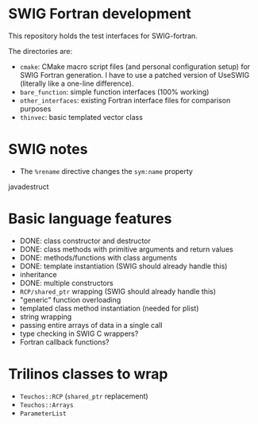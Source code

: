 SWIG Fortran development
========================

This repository holds the test interfaces for SWIG-fortran.

The directories are:
 - `cmake`: CMake macro script files (and personal configuration setup) for SWIG
   Fortran generation. I have to use a patched version of UseSWIG (literally
   like a one-line difference).
 - `bare_function`: simple function interfaces (100% working)
 - `other_interfaces`: existing Fortran interface files for comparison purposes
 - `thinvec`: basic templated vector class


SWIG notes
==========

- The `%rename` directive changes the `sym:name` property

javadestruct

Basic language features
=======================

- DONE: class constructor and destructor
- DONE: class methods with primitive arguments and return values
- DONE: methods/functions with class arguments
- DONE: template instantiation (SWIG should already handle this)
- inheritance
- DONE: multiple constructors
- `RCP/shared_ptr` wrapping (SWIG should already handle this)
- "generic" function overloading
- templated class method instantiation (needed for plist)
- string wrapping
- passing entire arrays of data in a single call
- type checking in SWIG C wrappers?
- Fortran callback functions?

Trilinos classes to wrap
========================
- `Teuchos::RCP` (`shared_ptr` replacement)
- `Teuchos::Arrays`
- `ParameterList`
